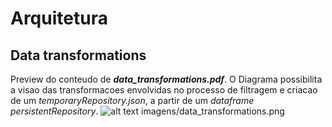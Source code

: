 # Arquitetura

## Data transformations
Preview do conteudo de _**data_transformations.pdf**_. O Diagrama possibilita a visao das transformacoes envolvidas no processo de filtragem e criacao de um _temporaryRepository.json_, a partir de um  _dataframe persistentRepository_.
![alt text](imagens/data_transformations.png "dqRunning Architecture")
imagens/data_transformations.png


